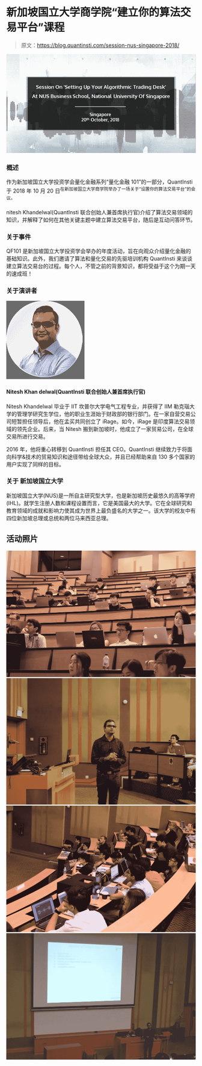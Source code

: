 # 新加坡国立大学商学院“建立你的算法交易平台”课程

> 原文：<https://blog.quantinsti.com/session-nus-singapore-2018/>

![Session On Setting Up Your Algorithmic Trading Desk - Preview](img/76970625a05fdc9c4063e39b02b25fca.png)

### **概述**

作为新加坡国立大学投资学会量化金融系列“量化金融 101”的一部分，QuantInsti 于 2018 年 10 月 20 日<sup>在新加坡国立大学商学院举办了一场关于“设置你的算法交易平台”的会议。</sup>

nitesh Khandelwal(QuantInsti 联合创始人兼首席执行官)介绍了算法交易领域的知识，并解释了如何在其他关键主题中建立算法交易平台，随后是互动问答环节。

### **关于事件**

QF101 是新加坡国立大学投资学会举办的年度活动，旨在向观众介绍量化金融的基础知识。此外，我们邀请了算法和量化交易的先驱培训机构 QuantInsti 来谈谈建立算法交易台的过程。每个人，不管之前的背景知识，都将受益于这个为期一天的速成班！

### **关于演讲者**

![](img/0499f1f7dc7c6eb691120f35289583ac.png) 

#### **Nitesh Khan delwal(QuantInsti 联合创始人兼首席执行官)**

Nitesh Khandelwal 毕业于 IIT 坎普尔大学电气工程专业，并获得了 IIM 勒克瑙大学的管理学研究生学位，他的职业生涯始于财政部的银行部门。在一家自营交易公司短暂担任领导后，他在孟买共同创立了 iRage。如今，iRage 是印度算法交易领域的领先企业。后来，当 Nitesh 搬到新加坡时，他成立了一家贸易公司，在全球交易所进行交易。

2016 年，他将重心转移到 QuantInsti 担任其 CEO。QuantInsti 继续致力于将面向科学&技术的贸易知识和途径带给全球大众，并且已经帮助来自 130 多个国家的用户实现了同样的目标。

### **关于** **新加坡国立大学**

新加坡国立大学(NUS)是一所自主研究型大学，也是新加坡历史最悠久的高等学府(IHL)。就学生注册人数和课程设置而言，它是美国最大的大学。它在全球研究和教育领域的成就和影响力使其成为世界上最负盛名的大学之一。该大学的校友中有四位新加坡总理或总统和两位马来西亚总理。

## **活动照片**

![](img/2dcd5de8c8e330a162ba7ca5d68a6170.png)![](img/1a0c73ac1b33c67f348395ea88cdd12a.png)![](img/8d0212f0e8c765872c1922286e597ee1.png)![](img/22f4e61f18f3846ef5455732464a9e25.png)
